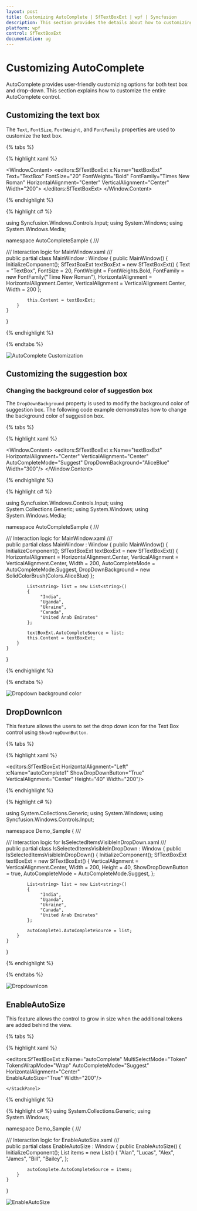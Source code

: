 ```yaml
---
layout: post
title: Customizing AutoComplete | SfTextBoxExt | wpf | Syncfusion
description: This section provides the details about how to customizing features in WPF SfTextBoxExt control using following properties.
platform: wpf
control: SfTextBoxExt
documentation: ug
---
```


# Customizing AutoComplete

AutoComplete provides user-friendly customizing options for both text box and drop-down. This section explains how to customize the entire AutoComplete control.

## Customizing the text box

The `Text`, `FontSize`, `FontWeight`, and `FontFamily` properties are used to customize the text box.

{% tabs %}

{% highlight xaml %}

<Window x:Class="AutoCompleteSample.MainWindow"
        xmlns="http://schemas.microsoft.com/winfx/2006/xaml/presentation"
        xmlns:x="http://schemas.microsoft.com/winfx/2006/xaml"
        xmlns:d="http://schemas.microsoft.com/expression/blend/2008"
        xmlns:mc="http://schemas.openxmlformats.org/markup-compatibility/2006"
        xmlns:local="clr-namespace:AutoCompleteSample"
        mc:Ignorable="d"
        xmlns:editors="clr-namespace:Syncfusion.Windows.Controls.Input;assembly=Syncfusion.SfInput.Wpf"
        Title="MainWindow" Height="450" Width="800">
    <Window.Content>
        <Grid>
            <editors:SfTextBoxExt x:Name="textBoxExt" 
                              Text="TextBox"
                              FontSize="20"
                              FontWeight="Bold"
                              FontFamily="Times New Roman"
                              HorizontalAlignment="Center" 
                              VerticalAlignment="Center" 
                              Width="200">
            </editors:SfTextBoxExt>
        </Grid>
    </Window.Content>
</Window>

{% endhighlight %}

{% highlight c# %}

using Syncfusion.Windows.Controls.Input;
using System.Windows;
using System.Windows.Media;

namespace AutoCompleteSample
{
    /// <summary>
    /// Interaction logic for MainWindow.xaml
    /// </summary>
    public partial class MainWindow : Window
    {
        public MainWindow()
        {
            InitializeComponent();
            SfTextBoxExt textBoxExt = new SfTextBoxExt()
            {
                Text = "TextBox",
                FontSize = 20,
                FontWeight = FontWeights.Bold,
                FontFamily = new FontFamily("Time New Roman"),
                HorizontalAlignment = HorizontalAlignment.Center,
                VerticalAlignment = VerticalAlignment.Center,
                Width = 200
            };

            this.Content = textBoxExt;
        }
    }
}

{% endhighlight %}

{% endtabs %}

![AutoComplete Customization](Auto-Complete_images/Customization.png)

## Customizing the suggestion box

### Changing the background color of suggestion box

The `DropDownBackground` property is used to modify the background color of suggestion box. The following code example demonstrates how to change the background color of suggestion box.

{% tabs %}

{% highlight xaml %}

<Window x:Class="AutoCompleteSample.MainWindow"
        xmlns="http://schemas.microsoft.com/winfx/2006/xaml/presentation"
        xmlns:x="http://schemas.microsoft.com/winfx/2006/xaml"
        xmlns:d="http://schemas.microsoft.com/expression/blend/2008"
        xmlns:mc="http://schemas.openxmlformats.org/markup-compatibility/2006"
        xmlns:local="clr-namespace:AutoCompleteSample"
        mc:Ignorable="d"
        xmlns:editors="clr-namespace:Syncfusion.Windows.Controls.Input;assembly=Syncfusion.SfInput.Wpf"
        Title="MainWindow" Height="450" Width="800">
    <Window.Content>
        <Grid>
            <editors:SfTextBoxExt x:Name="textBoxExt" 
                                  HorizontalAlignment="Center" 
                                  VerticalAlignment="Center"
                                  AutoCompleteMode="Suggest"
                                  DropDownBackground="AliceBlue"
                                  Width="300"/>
        </Grid>
    </Window.Content>
</Window>

{% endhighlight %}

{% highlight c# %}

using Syncfusion.Windows.Controls.Input;
using System.Collections.Generic;
using System.Windows;
using System.Windows.Media;

namespace AutoCompleteSample
{
    /// <summary>
    /// Interaction logic for MainWindow.xaml
    /// </summary>
    public partial class MainWindow : Window
    {
        public MainWindow()
        {
            InitializeComponent();
            SfTextBoxExt textBoxExt = new SfTextBoxExt()
            {
                HorizontalAlignment = HorizontalAlignment.Center,
                VerticalAlignment = VerticalAlignment.Center,
                Width = 200,
                AutoCompleteMode = AutoCompleteMode.Suggest,
                DropDownBackground = new SolidColorBrush(Colors.AliceBlue)
            };

            List<string> list = new List<string>()
            {
                 "India",
                 "Uganda",
                 "Ukraine",
                 "Canada",
                 "United Arab Emirates"
            };

            textBoxExt.AutoCompleteSource = list;
            this.Content = textBoxExt;
        }
    }
}

{% endhighlight %}

{% endtabs %}

![Dropdown background color](Auto-Complete_images/drop_down_background_color.png)

## DropDownIcon

This feature allows the users to set the drop down icon for the Text Box control using `ShowDropDownButton`.

{% tabs %}

{% highlight xaml %}

<Window x:Class="Demo_Sample.IsSelectedItemsVisibleInDropDown"
        xmlns="http://schemas.microsoft.com/winfx/2006/xaml/presentation"
        xmlns:x="http://schemas.microsoft.com/winfx/2006/xaml"
        xmlns:d="http://schemas.microsoft.com/expression/blend/2008"
        xmlns:editors="clr-namespace:Syncfusion.Windows.Controls.Input;assembly=Syncfusion.SfInput.Wpf"
        xmlns:mc="http://schemas.openxmlformats.org/markup-compatibility/2006"
        xmlns:local="clr-namespace:Demo_Sample"
        mc:Ignorable="d"
        Title="IsSelectedItemsVisibleInDropDown" Height="450" Width="800">
    <StackPanel VerticalAlignment="Center">
        <StackPanel VerticalAlignment="Center" Margin="20">
            <StackPanel VerticalAlignment="Center" Margin="0,20,0,20" HorizontalAlignment="Left">
                <TextBlock Text="DropDownIcon:"/>
            </StackPanel>
            <editors:SfTextBoxExt HorizontalAlignment="Left" 
                                  x:Name="autoComplete1" 
                                  ShowDropDownButton="True"
                                  VerticalAlignment="Center"
                                  Height="40" Width="200"/>
        </StackPanel>
    </StackPanel>
</Window>

{% endhighlight %}

{% highlight c# %}

using System.Collections.Generic;
using System.Windows;
using Syncfusion.Windows.Controls.Input;

namespace Demo_Sample
{
    /// <summary>
    /// Interaction logic for IsSelectedItemsVisibleInDropDown.xaml
    /// </summary>
    public partial class IsSelectedItemsVisibleInDropDown : Window
    {
        public IsSelectedItemsVisibleInDropDown()
        {
            InitializeComponent();
            SfTextBoxExt textBoxExt = new SfTextBoxExt()
            {
                VerticalAlignment = VerticalAlignment.Center,
                Width = 200,
                Height = 40,
                ShowDropDownButton = true,
                AutoCompleteMode = AutoCompleteMode.Suggest,
            };

            List<string> list = new List<string>()
            {
                 "India",
                 "Uganda",
                 "Ukraine",
                 "Canada",
                 "United Arab Emirates"
            };

            autoComplete1.AutoCompleteSource = list;
        }
    }
}

{% endhighlight %}

{% endtabs %}

![DropdownIcon](Auto-Complete_images/DropDownIcon.png)

## EnableAutoSize

This feature allows the control to grow in size when the additional tokens are added behind the view.

{% tabs %}

{% highlight xaml %}

<Window x:Class="Demo_Sample.EnableAutoSize"
        xmlns="http://schemas.microsoft.com/winfx/2006/xaml/presentation"
        xmlns:x="http://schemas.microsoft.com/winfx/2006/xaml"
        xmlns:d="http://schemas.microsoft.com/expression/blend/2008"
        xmlns:mc="http://schemas.openxmlformats.org/markup-compatibility/2006"
        xmlns:editors="clr-namespace:Syncfusion.Windows.Controls.Input;assembly=Syncfusion.SfInput.Wpf"
        xmlns:local="clr-namespace:Demo_Sample"
        mc:Ignorable="d"
        Title="EnableAutoSize" Height="450" Width="800">
    <StackPanel VerticalAlignment="Center">
            <TextBlock Text="EnableAutoSize:" Height="40" HorizontalAlignment="Center"/>
            <editors:SfTextBoxExt x:Name="autoComplete"
                                  MultiSelectMode="Token"
                                  TokensWrapMode="Wrap"
                                  AutoCompleteMode="Suggest"
                                  HorizontalAlignment="Center"                         
                                  EnableAutoSize="True"
                                  Width="200"/>

    </StackPanel>
</Window>

{% endhighlight %}

{% highlight c# %}
using System.Collections.Generic;
using System.Windows;

namespace Demo_Sample
{
    /// <summary>
    /// Interaction logic for EnableAutoSize.xaml
    /// </summary>
    public partial class EnableAutoSize : Window
    {
        public EnableAutoSize()
        {
            InitializeComponent();
            List<string> items = new List<string>()
            {
                    "Alan",
                    "Lucas",
                    "Alex",
                    "James",
                    "Bill",
                    "Bailey",
            };

            autoComplete.AutoCompleteSource = items;
        }
    }     
}

![EnableAutoSize](Auto-Complete_images/EnableAutoSize.png)

